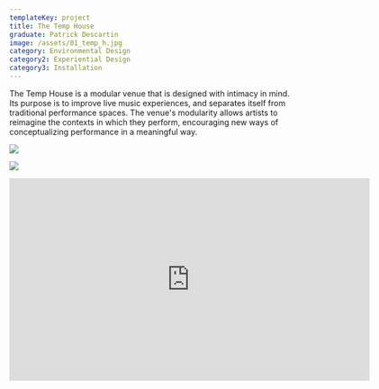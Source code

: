 ```yaml
---
templateKey: project
title: The Temp House
graduate: Patrick Descartin
image: /assets/01_temp_h.jpg
category: Environmental Design
category2: Experiential Design
category3: Installation
---
```

The Temp House is a modular venue that is designed with intimacy in mind. Its purpose is to improve live music experiences, and separates itself from traditional performance spaces. The venue's modularity allows artists to reimagine the contexts in which they perform, encouraging new ways of conceptualizing performance in a meaningful way.

![](/assets/02_temp_h.jpg)

![](/assets/03_temp_h.jpg)

<iframe src="https://player.vimeo.com/video/262613145" width="640" height="360" frameborder="0" webkitallowfullscreen mozallowfullscreen allowfullscreen></iframe>

